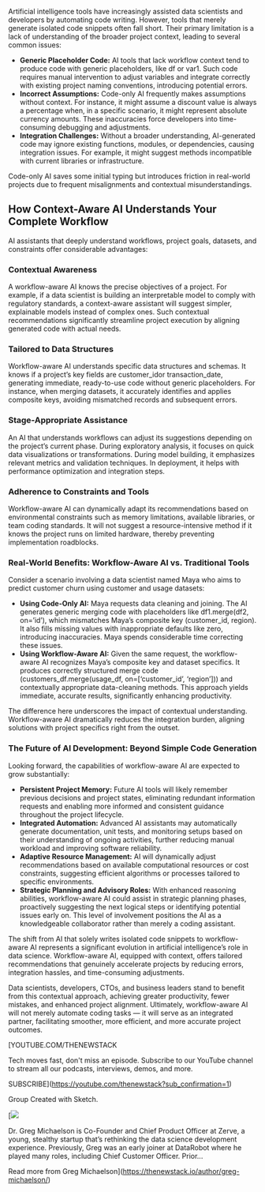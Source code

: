 Artificial intelligence tools have increasingly assisted data scientists and developers by automating code writing. However, tools that merely generate isolated code snippets often fall short. Their primary limitation is a lack of understanding of the broader project context, leading to several common issues:

* **Generic Placeholder Code:** AI tools that lack workflow context tend to produce code with generic placeholders, like df or var1. Such code requires manual intervention to adjust variables and integrate correctly with existing project naming conventions, introducing potential errors.
* **Incorrect Assumptions:** Code-only AI frequently makes assumptions without context. For instance, it might assume a discount value is always a percentage when, in a specific scenario, it might represent absolute currency amounts. These inaccuracies force developers into time-consuming debugging and adjustments.
* **Integration Challenges:** Without a broader understanding, AI-generated code may ignore existing functions, modules, or dependencies, causing integration issues. For example, it might suggest methods incompatible with current libraries or infrastructure.

Code-only AI saves some initial typing but introduces friction in real-world projects due to frequent misalignments and contextual misunderstandings.

## How Context-Aware AI Understands Your Complete Workflow

AI assistants that deeply understand workflows, project goals, datasets, and constraints offer considerable advantages:

### **Contextual Awareness**

A workflow-aware AI knows the precise objectives of a project. For example, if a data scientist is building an interpretable model to comply with regulatory standards, a context-aware assistant will suggest simpler, explainable models instead of complex ones. Such contextual recommendations significantly streamline project execution by aligning generated code with actual needs.

### **Tailored to Data Structures**

Workflow-aware AI understands specific data structures and schemas. It knows if a project’s key fields are customer\_idor transaction\_date, generating immediate, ready-to-use code without generic placeholders. For instance, when merging datasets, it accurately identifies and applies composite keys, avoiding mismatched records and subsequent errors.

### **Stage-Appropriate Assistance**

An AI that understands workflows can adjust its suggestions depending on the project’s current phase. During exploratory analysis, it focuses on quick data visualizations or transformations. During model building, it emphasizes relevant metrics and validation techniques. In deployment, it helps with performance optimization and integration steps.

### **Adherence to Constraints and Tools**

Workflow-aware AI can dynamically adapt its recommendations based on environmental constraints such as memory limitations, available libraries, or team coding standards. It will not suggest a resource-intensive method if it knows the project runs on limited hardware, thereby preventing implementation roadblocks.

### Real-World Benefits: Workflow-Aware AI vs. Traditional Tools

Consider a scenario involving a data scientist named Maya who aims to predict customer churn using customer and usage datasets:

* **Using Code-Only AI:** Maya requests data cleaning and joining. The AI generates generic merging code with placeholders like df1.merge(df2, on=’id’), which mismatches Maya’s composite key (customer\_id, region). It also fills missing values with inappropriate defaults like zero, introducing inaccuracies. Maya spends considerable time correcting these issues.
* **Using Workflow-Aware AI:** Given the same request, the workflow-aware AI recognizes Maya’s composite key and dataset specifics. It produces correctly structured merge code (customers\_df.merge(usage\_df, on=[‘customer\_id’, ‘region’])) and contextually appropriate data-cleaning methods. This approach yields immediate, accurate results, significantly enhancing productivity.

The difference here underscores the impact of contextual understanding. Workflow-aware AI dramatically reduces the integration burden, aligning solutions with project specifics right from the outset.

### The Future of AI Development: Beyond Simple Code Generation

Looking forward, the capabilities of workflow-aware AI are expected to grow substantially:

* **Persistent Project Memory:** Future AI tools will likely remember previous decisions and project states, eliminating redundant information requests and enabling more informed and consistent guidance throughout the project lifecycle.
* **Integrated Automation:** Advanced AI assistants may automatically generate documentation, unit tests, and monitoring setups based on their understanding of ongoing activities, further reducing manual workload and improving software reliability.
* **Adaptive Resource Management:** AI will dynamically adjust recommendations based on available computational resources or cost constraints, suggesting efficient algorithms or processes tailored to specific environments.
* **Strategic Planning and Advisory Roles:** With enhanced reasoning abilities, workflow-aware AI could assist in strategic planning phases, proactively suggesting the next logical steps or identifying potential issues early on. This level of involvement positions the AI as a knowledgeable collaborator rather than merely a coding assistant.

The shift from AI that solely writes isolated code snippets to workflow-aware AI represents a significant evolution in artificial intelligence’s role in data science. Workflow-aware AI, equipped with context, offers tailored recommendations that genuinely accelerate projects by reducing errors, integration hassles, and time-consuming adjustments.

Data scientists, developers, CTOs, and business leaders stand to benefit from this contextual approach, achieving greater productivity, fewer mistakes, and enhanced project alignment. Ultimately, workflow-aware AI will not merely automate coding tasks — it will serve as an integrated partner, facilitating smoother, more efficient, and more accurate project outcomes.

[YOUTUBE.COM/THENEWSTACK

Tech moves fast, don't miss an episode. Subscribe to our YouTube
channel to stream all our podcasts, interviews, demos, and more.

SUBSCRIBE](https://youtube.com/thenewstack?sub_confirmation=1)

Group
Created with Sketch.

[![](https://cdn.thenewstack.io/media/2025/07/c65a094b-greg-michaelson-cpo-co-founder-of-zerve.jpg)

Dr. Greg Michaelson is Co-Founder and Chief Product Officer at Zerve, a young, stealthy startup that’s rethinking the data science development experience. Previously, Greg was an early joiner at DataRobot where he played many roles, including Chief Customer Officer. Prior...

Read more from Greg Michaelson](https://thenewstack.io/author/greg-michaelson/)